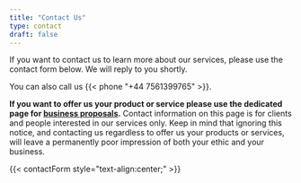 ```yaml
---
title: "Contact Us"
type: contact
draft: false
---
```


If you want to contact us to learn more about our services, please use the contact form below. We will reply to you shortly.

You can also call us {{< phone "+44 7561399765" >}}.

**If you want to offer us your product or service please use the dedicated page for [business proposals](/proposals).** Contact information on this page is for clients and people interested in our services only. Keep in mind that ignoring this notice, and contacting us regardless to offer us your products or services, will leave a permanently poor impression of both your ethic and your business.

{{< contactForm style="text-align:center;" >}}
